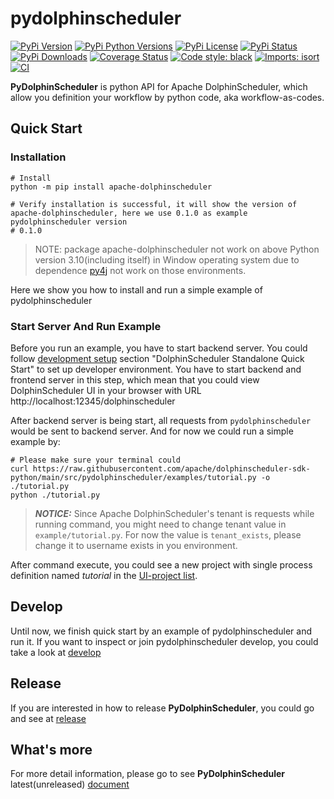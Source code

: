 <!--
Licensed to the Apache Software Foundation (ASF) under one
or more contributor license agreements.  See the NOTICE file
distributed with this work for additional information
regarding copyright ownership.  The ASF licenses this file
to you under the Apache License, Version 2.0 (the
"License"); you may not use this file except in compliance
with the License.  You may obtain a copy of the License at

http://www.apache.org/licenses/LICENSE-2.0

Unless required by applicable law or agreed to in writing,
software distributed under the License is distributed on an
"AS IS" BASIS, WITHOUT WARRANTIES OR CONDITIONS OF ANY
KIND, either express or implied.  See the License for the
specific language governing permissions and limitations
under the License.
-->

# pydolphinscheduler

[![PyPi Version](https://img.shields.io/pypi/v/apache-dolphinscheduler.svg?style=flat-square&logo=PyPi)](https://pypi.org/project/apache-dolphinscheduler/)
[![PyPi Python Versions](https://img.shields.io/pypi/pyversions/apache-dolphinscheduler.svg?style=flat-square&logo=python)](https://pypi.org/project/apache-dolphinscheduler/)
[![PyPi License](https://img.shields.io/pypi/l/apache-dolphinscheduler.svg?style=flat-square)](https://pypi.org/project/apache-dolphinscheduler/)
[![PyPi Status](https://img.shields.io/pypi/status/apache-dolphinscheduler.svg?style=flat-square)](https://pypi.org/project/apache-dolphinscheduler/)
[![PyPi Downloads](https://img.shields.io/pypi/dm/apache-dolphinscheduler?style=flat-square)](https://pypi.org/project/apache-dolphinscheduler/)
[![Coverage Status](https://img.shields.io/codecov/c/github/apache/dolphinscheduler-sdk-python/main.svg?style=flat-square)](https://codecov.io/github/apache/dolphinscheduler-sdk-python?branch=main)
[![Code style: black](https://img.shields.io/badge/code%20style-black-000000.svg?style=flat-square)](https://github.com/psf/black)
[![Imports: isort](https://img.shields.io/badge/%20imports-isort-%231674b1?style=flat-square&labelColor=ef8336)](https://pycqa.github.io/isort)
[![CI](https://github.com/apache/dolphinscheduler-sdk-python/actions/workflows/ci.yaml/badge.svg)](https://github.com/apache/dolphinscheduler-sdk-python/actions/workflows/ci.yaml)

**PyDolphinScheduler** is python API for Apache DolphinScheduler, which allow you definition
your workflow by python code, aka workflow-as-codes.

## Quick Start

### Installation

```shell
# Install
python -m pip install apache-dolphinscheduler

# Verify installation is successful, it will show the version of apache-dolphinscheduler, here we use 0.1.0 as example
pydolphinscheduler version
# 0.1.0
```

> NOTE: package apache-dolphinscheduler not work on above Python version 3.10(including itself) in Window operating system
> due to dependence [py4j](https://pypi.org/project/py4j/) not work on those environments.

Here we show you how to install and run a simple example of pydolphinscheduler

### Start Server And Run Example

Before you run an example, you have to start backend server. You could follow
[development setup](https://dolphinscheduler.apache.org/en-us/docs/dev/user_doc/contribute/development-environment-setup.html)
section "DolphinScheduler Standalone Quick Start" to set up developer environment. You have to start backend
and frontend server in this step, which mean that you could view DolphinScheduler UI in your browser with URL
http://localhost:12345/dolphinscheduler

After backend server is being start, all requests from `pydolphinscheduler` would be sent to backend server.
And for now we could run a simple example by:

<!-- TODO Add examples directory to dist package later. -->

```shell
# Please make sure your terminal could 
curl https://raw.githubusercontent.com/apache/dolphinscheduler-sdk-python/main/src/pydolphinscheduler/examples/tutorial.py -o ./tutorial.py
python ./tutorial.py
```

> **_NOTICE:_** Since Apache DolphinScheduler's tenant is requests while running command, you might need to change
> tenant value in `example/tutorial.py`. For now the value is `tenant_exists`, please change it to username exists
> in you environment.

After command execute, you could see a new project with single process definition named *tutorial* in the
[UI-project list](https://dolphinscheduler.apache.org/en-us/docs/latest/user_doc/guide/project/project-list.html).

## Develop

Until now, we finish quick start by an example of pydolphinscheduler and run it. If you want to inspect or join
pydolphinscheduler develop, you could take a look at [develop](./DEVELOP.md)

## Release

If you are interested in how to release **PyDolphinScheduler**, you could go and see at [release](./RELEASE.md)

## What's more

For more detail information, please go to see **PyDolphinScheduler** latest(unreleased) [document](https://dolphinscheduler.apache.org/python/main/index.html)
